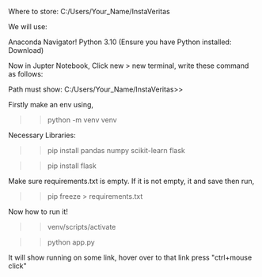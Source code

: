 Where to store: C:/Users/Your_Name/InstaVeritas

We will use:

Anaconda Navigator!
Python 3.10 (Ensure you have Python installed: Download)

Now in Jupter Notebook, Click new > new terminal, write these command as follows:

Path must show: C:/Users/Your_Name/InstaVeritas>>

Firstly make an env using,

>> python -m venv venv

Necessary Libraries:

>> pip install pandas numpy scikit-learn flask

>> pip install flask

Make sure requirements.txt is empty. If it is not empty, it and save
then run,

>> pip freeze > requirements.txt


Now how to run it!

>> venv/scripts/activate

>> python app.py

It will show running on some link, hover over to that link press "ctrl+mouse click"
